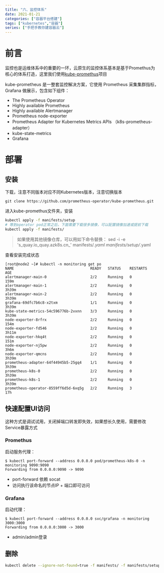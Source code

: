 ```yaml
---
title: "六、监控体系"
date: 2021-01-21
categories: ["容器平台搭建"]
tags: ["kubernetes","容器"]
series: ["手把手教你建容器云"]
---
```


# 前言

监控也是运维体系中的重要的一环，云原生的监控体系基本是基于Promethus为核心的体系打造，这里我们使用[kube-promethus](https://github.com/prometheus-operator/kube-prometheus)项目

kube-prometheus 是一整套监控解决方案，它使用 Prometheus 采集集群指标，Grafana 做展示，包含如下组件：

- The Prometheus Operator
- Highly available Prometheus
- Highly available Alertmanager
- Prometheus node-exporter
- Prometheus Adapter for Kubernetes Metrics APIs （k8s-prometheus-adapter）
- kube-state-metrics
- Grafana

# 部署

## 安装

下载，注意不同版本对应不同Kubernetes版本，注意切换版本

```
git clone https://github.com/prometheus-operator/kube-prometheus.git
```

进入kube-promethus文件夹，安装

```bash
kubectl apply -f manifests/setup
# 等到operator pod正常之后，下面需要下载很多镜像，可以配置镜像加速或提前下载
kubectl apply -f manifests/
```

> 如果使用其他镜像仓库，可以用如下命令替换： sed -i -e 's_quay.io_quay.azk8s.cn_' manifests/*.yaml manifests/setup/*.yaml

查看安装完成状态

```
[root@node2 ~]# kubectl -n monitoring get po
NAME                                   READY   STATUS    RESTARTS   AGE
alertmanager-main-0                    2/2     Running   0          159m
alertmanager-main-1                    2/2     Running   0          3h39m
alertmanager-main-2                    2/2     Running   0          3h39m
grafana-69dfc7b6c8-x2txm               1/1     Running   0          3h39m
kube-state-metrics-54c596776b-2vxnn    3/3     Running   0          3h39m
node-exporter-8rfrx                    2/2     Running   0          154m
node-exporter-fd546                    2/2     Running   0          3h11m
node-exporter-hkq4t                    2/2     Running   0          151m
node-exporter-nj5pw                    2/2     Running   0          3h6m
node-exporter-qmcns                    2/2     Running   0          3h39m
prometheus-adapter-64f44945b5-25gq4    1/1     Running   0          3h39m
prometheus-k8s-0                       2/2     Running   0          3h39m
prometheus-k8s-1                       2/2     Running   0          3h39m
prometheus-operator-8559ff6d5d-6xq5g   2/2     Running   3          17h
```

## 快速配置UI访问

这种方式是调试试用，关闭掉端口转发即失效，如果想长久使用，需要修改Service暴露方式

### Promethus

启动服务代理：

```
$ kubectl port-forward --address 0.0.0.0 pod/prometheus-k8s-0 -n monitoring 9090:9090
Forwarding from 0.0.0.0:9090 -> 9090
```

- port-forward 依赖 socat
- 访问执行该命名的节点IP + 端口即可访问

### Grafana

启动代理：

```
$ kubectl port-forward --address 0.0.0.0 svc/grafana -n monitoring 3000:3000 
Forwarding from 0.0.0.0:3000 -> 3000
```

- admin/admin登录

## 删除

```bash
kubectl delete --ignore-not-found=true -f manifests/ -f manifests/setup
```

